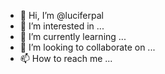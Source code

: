 - 👋 Hi, I’m @luciferpal
- 👀 I’m interested in ...
- 🌱 I’m currently learning ...
- 💞️ I’m looking to collaborate on ...
- 📫 How to reach me ...

<!---
luciferpal/luciferpal is a ✨ special ✨ repository because its `README.md` (this file) appears on your GitHub profile.
You can click the Preview link to take a look at your changes.
--->
